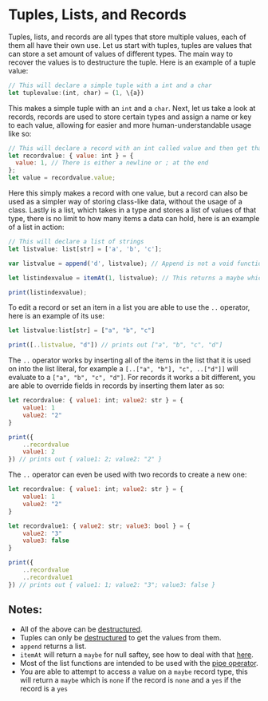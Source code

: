 # Tuples, Lists, and Records

Tuples, lists, and records are all types that store multiple values, each of them all have their own use. Let us start with tuples, tuples are values that can store a set amount of values of different types. The main way to recover the values is to destructure the tuple. Here is an example of a tuple value:

```js
// This will declare a simple tuple with a int and a char
let tuplevalue:(int, char) = (1, \{a})
```

This makes a simple tuple with an `int` and a `char`. Next, let us take a look at records, records are used to store certain types and assign a name or key to each value, allowing for easier and more human-understandable usage like so:

```js
// This will declare a record with an int called value and then get that from it
let recordvalue: { value: int } = {
  value: 1, // There is either a newline or ; at the end
};
let value = recordvalue.value;
```

Here this simply makes a record with one value, but a record can also be used as a simpler way of storing class-like data, without the usage of a class. Lastly is a list, which takes in a type and stores a list of values of that type, there is no limit to how many items a data can hold, here is an example of a list in action:

```js
// This will declare a list of strings
let listvalue: list[str] = ['a', 'b', 'c'];

var listvalue = append('d', listvalue); // Append is not a void function

let listindexvalue = itemAt(1, listvalue); // This returns a maybe which will need to be defaulted

print(listindexvalue);
```

To edit a record or set an item in a list you are able to use the `..` operator, here is an example of its use:

```js
let listvalue:list[str] = ["a", "b", "c"]

print([..listvalue, "d"]) // prints out ["a", "b", "c", "d"]
```

The `..` operator works by inserting all of the items in the list that it is used on into the list literal, for example a `[..["a", "b"], "c", ..["d"]]` will evaluate to a `["a", "b", "c", "d"]`. For records it works a bit different, you are able to override fields in records by inserting them later as so:

```js
let recordvalue: { value1: int; value2: str } = {
	value1: 1
	value2: "2"
}

print({
	..recordvalue
	value1: 2
}) // prints out { value1: 2; value2: "2" }
```

The `..` operator can even be used with two records to create a new one:

```js
let recordvalue: { value1: int; value2: str } = {
	value1: 1
	value2: "2"
}

let recordvalue1: { value2: str; value3: bool } = {
	value2: "3"
	value3: false
}

print({
	..recordvalue
	..recordvalue1
}) // prints out { value1: 1; value2: "3"; value3: false }
```

## Notes:

- All of the above can be [destructured](./destructuring.md).
- Tuples can only be [destructured](./destructuring.md) to get the values from them.
- `append` returns a list.
- `itemAt` will return a `maybe` for null saftey, see how to deal with that [here](./enums.md).
- Most of the list functions are intended to be used with the [pipe operator](./currying.md).
- You are able to attempt to access a value on a `maybe` record type, this will return a `maybe` which is `none` if the record is `none` and a `yes` if the record is a `yes`
